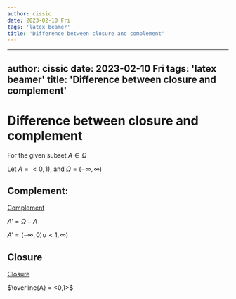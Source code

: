 ```yaml
---
author: cissic
date: 2023-02-10 Fri
tags: 'latex beamer'
title: 'Difference between closure and complement'
---
```

---
author: cissic
date: 2023-02-10 Fri
tags: 'latex beamer'
title: 'Difference between closure and complement'
---


# Difference between closure and complement

For the given subset $A \in \Omega$

Let $A = <0,1)$, and $\Omega = (-\infty, \infty)$


## Complement:

[Complement](https://en.wikipedia.org/wiki/Complement_(set_theory))

$A' = \Omega - A$

$A' = (-\infty, 0) \cup <1, \infty)$


## Closure

[Closure](https://en.wikipedia.org/wiki/Closure_(topology))

$\overline{A} = <0,1>$


